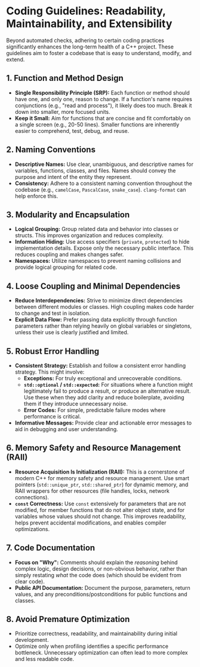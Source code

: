 # Coding Guidelines: Readability, Maintainability, and Extensibility

Beyond automated checks, adhering to certain coding practices significantly enhances the long-term health of a C++ project. These guidelines aim to foster a codebase that is easy to understand, modify, and extend.

## 1. Function and Method Design

-   **Single Responsibility Principle (SRP):** Each function or method should have one, and only one, reason to change. If a function's name requires conjunctions (e.g., "read and process"), it likely does too much. Break it down into smaller, more focused units.
-   **Keep it Small:** Aim for functions that are concise and fit comfortably on a single screen (e.g., 20-50 lines). Smaller functions are inherently easier to comprehend, test, debug, and reuse.

## 2. Naming Conventions

-   **Descriptive Names:** Use clear, unambiguous, and descriptive names for variables, functions, classes, and files. Names should convey the purpose and intent of the entity they represent.
-   **Consistency:** Adhere to a consistent naming convention throughout the codebase (e.g., `camelCase`, `PascalCase`, `snake_case`). `clang-format` can help enforce this.

## 3. Modularity and Encapsulation

-   **Logical Grouping:** Group related data and behavior into classes or structs. This improves organization and reduces complexity.
-   **Information Hiding:** Use access specifiers (`private`, `protected`) to hide implementation details. Expose only the necessary public interface. This reduces coupling and makes changes safer.
-   **Namespaces:** Utilize namespaces to prevent naming collisions and provide logical grouping for related code.

## 4. Loose Coupling and Minimal Dependencies

-   **Reduce Interdependencies:** Strive to minimize direct dependencies between different modules or classes. High coupling makes code harder to change and test in isolation.
-   **Explicit Data Flow:** Prefer passing data explicitly through function parameters rather than relying heavily on global variables or singletons, unless their use is clearly justified and limited.

## 5. Robust Error Handling

-   **Consistent Strategy:** Establish and follow a consistent error handling strategy. This might involve:
    -   **Exceptions:** For truly exceptional and unrecoverable conditions.
    -   **`std::optional` / `std::expected`:** For situations where a function might legitimately fail to produce a result, or produce an alternative result. Use these when they add clarity and reduce boilerplate, avoiding them if they introduce unnecessary noise.
    -   **Error Codes:** For simple, predictable failure modes where performance is critical.
-   **Informative Messages:** Provide clear and actionable error messages to aid in debugging and user understanding.

## 6. Memory Safety and Resource Management (RAII)

-   **Resource Acquisition Is Initialization (RAII):** This is a cornerstone of modern C++ for memory safety and resource management. Use smart pointers (`std::unique_ptr`, `std::shared_ptr`) for dynamic memory, and RAII wrappers for other resources (file handles, locks, network connections).
-   **`const` Correctness:** Use `const` extensively for parameters that are not modified, for member functions that do not alter object state, and for variables whose values should not change. This improves readability, helps prevent accidental modifications, and enables compiler optimizations.

## 7. Code Documentation

-   **Focus on "Why":** Comments should explain the *reasoning* behind complex logic, design decisions, or non-obvious behavior, rather than simply restating *what* the code does (which should be evident from clear code).
-   **Public API Documentation:** Document the purpose, parameters, return values, and any preconditions/postconditions for public functions and classes.

## 8. Avoid Premature Optimization

-   Prioritize correctness, readability, and maintainability during initial development.
-   Optimize only when profiling identifies a specific performance bottleneck. Unnecessary optimization can often lead to more complex and less readable code.